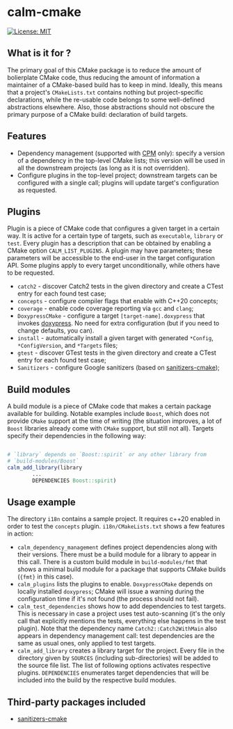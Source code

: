 # calm-cmake

[![License: MIT](https://img.shields.io/badge/License-MIT-yellow.svg)](https://opensource.org/licenses/MIT)

What is it for ?
----------------
The primary goal of this CMake package is to reduce the amount of bolierplate
CMake code, thus reducing the amount of information a maintainer of 
a CMake-based build has to keep in mind. Ideally, this means that
a project's `CMakeLists.txt` contains nothing but project-specific declarations,
while the re-usable code belongs to some well-defined abstractions elsewhere. 
Also, those abstractions should not obscure the primary purpose of a CMake 
build: declaration of build targets. 

Features
--------
* Dependency management (supported with 
  [CPM](https://github.com/cpm-cmake/CPM.cmake) only): specify a version of 
  a dependency in the top-level CMake lists; this version will be used in
  all the downstream projects (as long as it is not overridden).
* Configure plugins in the top-level project; downstream targets can 
  be configured with a single call; plugins will update target's configuration 
  as requested.

Plugins
-------
Plugin is a piece of CMake code that configures a given target in a certain
way. It is active for a certain type of targets, such as `executable`, `library`
or `test`. Every plugin has a description that can be obtained by enabling a 
CMake option `CALM_LIST_PLUGINS`. A plugin may have parameters; these parameters
will be accessible to the end-user in the target configuration API. Some plugins 
apply to every target unconditionally, while others have to be requested.

* `catch2` - discover Catch2 tests in the given directory and create a CTest
  entry for each found test case;
* `concepts` - configure compiler flags that enable with C++20 concepts;
* `coverage` - enable code coverage reporting via `gcc` and `clang`;  
* `DoxypressCMake` - configure a target `[target-name].doxypress` that invokes
  [doxypress](https://github.com/copperspice/doxypress). No need for extra 
  configuration (but if you need to change defaults, you can). 
* `install` - automatically install a given target with generated `*Config`,
  `*ConfigVersion`, and `*Targets` files;
* `gtest` - discover GTest tests in the given directory and create a CTest
  entry for each found test case;
* `Sanitizers` - configure Google sanitizers (based on 
  [sanitizers-cmake](https://github.com/arsenm/sanitizers-cmake));

Build modules
-------------

A build module is a piece of CMake code that makes a certain package available
for building. Notable examples include `Boost`, which does not provide `CMake`
support at the time of writing (the situation improves, a lot of `Boost` 
libraries already come with `CMake` support, but still not all). Targets 
specify their dependencies in the following way:

```cmake

# `library` depends on `Boost::spirit` or any other library from 
# `build-modules/Boost`
calm_add_library(library
        ...
        DEPENDENCIES Boost::spirit) 
```

Usage example
-------------

The directory `i18n` contains a sample project. It requires c++20 enabled in
order to test the `concepts` plugin. `i18n/CMakeLists.txt` shows a few features 
in action:

- `calm_dependency_management` defines project dependencies along with their
  versions. There must be a build module for a library to appear in this call.
  There is a custom build module in `build-modules/fmt` that shows a minimal
  build module for a package that supports CMake builds (`{fmt}` in this
  case). 
- `calm_plugins` lists the plugins to enable. `DoxypressCMake` depends on 
  locally installed `doxypress`; CMake will issue a warning during 
  the configuration time if it's not found (the process should not fail).
- `calm_test_dependencies` shows how to add dependencies to test targets. This
  is necessary in case a project uses test auto-scanning (it's the only call
  that explicitly mentions the tests, everything else happens in the test 
  plugin). Note that the dependency name `Catch2::Catch2WithMain` also appears 
  in dependency management call: test dependencies are the same as usual ones,
  only applied to test targets.
- `calm_add_library` creates a library target for the project. Every file in 
  the directory given by `SOURCES` (including sub-directories) will be added to 
  the source file list. The list of following options activates respective
  plugins. `DEPENDENCIES` enumerates target dependencies that will be included
  into the build by the respective build modules.

Third-party packages included
-----------------------------

* [sanitizers-cmake](https://github.com/arsenm/sanitizers-cmake)

